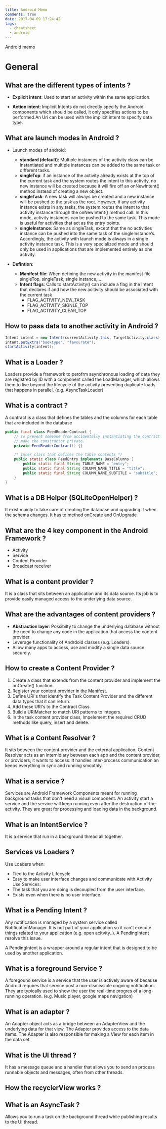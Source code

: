 ```yaml
---
title: Android Memo
comments: true
date: 2017-04-09 17:24:42
tags:
  - cheatsheet
  - android
---
```

Android memo
<!-- more -->
# General

## What are the different types of intents ?

  - **Explicit intent**: Used to start an activity within the same application.
  
  - **Action intent**: Implicit Intents do not directly specify the Android components which should be called, it only specifies actions to be performed.An Uri can be used with the implicit intent to specify data type.

## What are launch modes in Android ?

- Launch modes of android:
  - **standard (default)**: Multiple instances of the activity class can be instantiated and multiple instances can be added to the same task or different tasks.
  - **singleTop**: if an instance of the activity already exists at the top of the current task and the system routes the intent to this activity, no new instance will be created because it will fire off an onNewIntent() method instead of creating a new object.
  - **singleTask**: A new task will always be created and a new instance will be pushed to the task as the root. However, if any activity instance exists in any tasks, the system routes the intent to that activity instance through the onNewIntent() method call. In this mode, activity instances can be pushed to the same task. This mode is useful for activities that act as the entry points.
  - **singleInstance**: Same as singleTask, except that the no activities instance can be pushed into the same task of the singleInstance’s. Accordingly, the activity with launch mode is always in a single activity instance task. This is a very specialized mode and should only be used in applications that are implemented entirely as one activity.
 - **Defintion**:
 
    - **Manifest file**: When defining the new activity in the manifest file singleTop, singleTask, single instance,...
    - **Intent flags**: Calls to startActivity() can include a flag in the Intent that declares if and how the new acitivity should be associated with the current task
        - FLAG_ACTIVITY_NEW_TASK
        - FLAG_ACTIVITY_SIGNLE_TOP
        - FLAG_ACTIVITY_CLEAR_TOP

## How to pass data to another activity in Android ?

```java
Intent intent = new Intent(currentActivity.this, TargetActivity.class);
intent.putExtra("booktype", "favourate");
startActivity(intent);
```

## What is a Loader ?

Loaders provide a framework to perofrm asynchronous loading of data they are registred by ID with a component called the LoadManager, which allows them to live beyond the lifecycle of the activity preventing duplicate loads that happens in parallel. (e.g. AsyncTaskLoader)

## What is a contract ?

A contract is a class that defines the tables and the columns for each table that are included in the database
```java
public final class FeedReaderContract {
    // To prevent someone from accidentally instantiating the contract class,
    // make the constructor private.
    private FeedReaderContract() {}

    /* Inner class that defines the table contents */
    public static class FeedEntry implements BaseColumns {
        public static final String TABLE_NAME = "entry";
        public static final String COLUMN_NAME_TITLE = "title";
        public static final String COLUMN_NAME_SUBTITLE = "subtitle";
    }
}
```

## What is a DB Helper (SQLiteOpenHelper) ?
It exist mainly to take care of creating the database and upgrading it when the schema changes.
It has to method onCreate and OnUpgrade

## What are the 4 key component in the Android Framework ?

- Activity
- Service
- Content Provider
- Broadcast receiver

## What is a content provider ?
It is a class that sits between an application and its data source. Its job is to provide easily managed access to the underlying data source.

## What are the advantages of content providers ?
- **Abstraction layer**: Possibilty to change the underlying database without the need to change any code in the application that access the content provider.
- Leverage functionality of Andrdoid classes (e.g. Loaders).
- Allow many apps to access, use and modify a single data source securely.

## How to create a Content Provider ?
1. Create a class that extends from the content provider and implement the onCreate() function.
2. Register your content provider in the Manifest.
3. Define URI's that identify the Task Content Provider and the different data types that it can return.
4. Add these URI's to the Contract Class.
5. Build a URIMatcher to match URI patterns to integers.
6. In the task content provider class, Impelement the required CRUD methods like query, insert and delete.



## What is a Content Resolver ?
It sits between the content provider and the external application. Content Resolver acts as an internidiary between each app and the content provider, or providers, it wants to access. It handles inter-process communication an keeps everything in sync and running smoothly.



## What is a service ?

Services are Android Framework Components meant for running background tasks that don't need a visual component. An activity start a service and the service will keep running even after the destruction of the activity. They are great for processing and loading data in the background.

## What is an IntentService ?
It is a service that run in a background thread all together.


## Services vs Loaders ?

Use Loaders when:
- Tied to the Activity Lifecycle
- Easy to make user interface changes and communicate with Activity
Use Services:
- The task that you are doing is decoupled from the user interface.
- Exists even when there is no user interface.


## What is a Pending Intent ?
Any notification is managed by a system service called NotificationManager. It is not part of your application so it can't execute things related to your application (e.g. open acitvity..). A PendingIntent resolve this issue.

A PendingIntent is a wrapper around a regular intent that is designed to be used by another application.

## What is a foreground Service ?
A foregound service is a service that the user is actively aware of because Android requires that service post a non-dismissible ongoing notification. They are typically used to show the user the real-time progres of a long-running operation. (e.g. Music player, google maps navigation)

## What is an adapter ?
An Adapter object acts as a bridge between an AdapterView and the underlying data for that view. The Adapter provides access to the data items. The Adapter is also responsible for making a View for each item in the data set.

## What is the UI thread ?
It has a message queue and a handler that allows you to send an process runnable objects and messages, often from other threads.

## How the recyclerView works ?

## What is an AsyncTask ?
Allows you to run a task on the background thread while publishing results to the UI thread.
